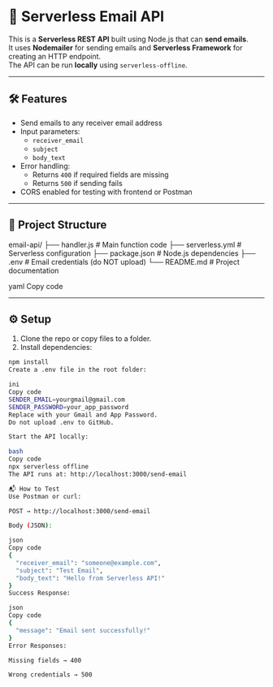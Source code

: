 # 📧 Serverless Email API

This is a **Serverless REST API** built using Node.js that can **send emails**.  
It uses **Nodemailer** for sending emails and **Serverless Framework** for creating an HTTP endpoint.  
The API can be run **locally** using `serverless-offline`.

---

## 🛠 Features

- Send emails to any receiver email address
- Input parameters:
  - `receiver_email`
  - `subject`
  - `body_text`
- Error handling:
  - Returns `400` if required fields are missing
  - Returns `500` if sending fails
- CORS enabled for testing with frontend or Postman

---

## 📁 Project Structure

email-api/
├── handler.js # Main function code
├── serverless.yml # Serverless configuration
├── package.json # Node.js dependencies
├── .env # Email credentials (do NOT upload)
└── README.md # Project documentation

yaml
Copy code

---

## ⚙️ Setup

1. Clone the repo or copy files to a folder.
2. Install dependencies:

```bash
npm install
Create a .env file in the root folder:

ini
Copy code
SENDER_EMAIL=yourgmail@gmail.com
SENDER_PASSWORD=your_app_password
Replace with your Gmail and App Password.
Do not upload .env to GitHub.

Start the API locally:

bash
Copy code
npx serverless offline
The API runs at: http://localhost:3000/send-email

📬 How to Test
Use Postman or curl:

POST → http://localhost:3000/send-email

Body (JSON):

json
Copy code
{
  "receiver_email": "someone@example.com",
  "subject": "Test Email",
  "body_text": "Hello from Serverless API!"
}
Success Response:

json
Copy code
{
  "message": "Email sent successfully!"
}
Error Responses:

Missing fields → 400

Wrong credentials → 500